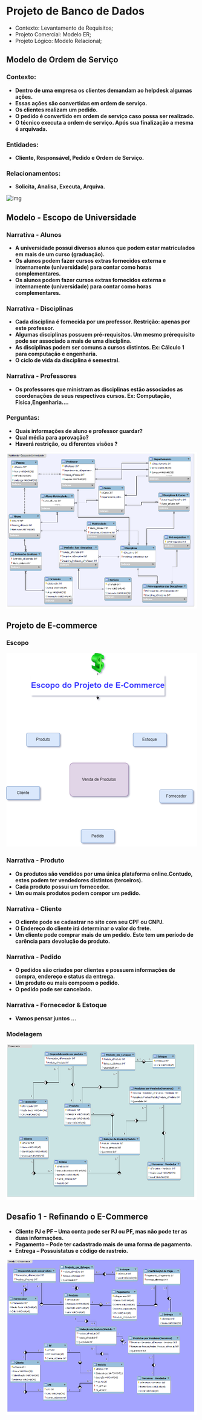 # Projeto de Banco de Dados

* Contexto: Levantamento de Requisitos;
* Projeto Comercial: Modelo ER;
* Projeto Lógico: Modelo Relacional;

## Modelo de Ordem de Serviço

### Contexto: 

* **Dentro de uma empresa os clientes demandam ao helpdesk algumas ações.**
* **Essas ações são convertidas em ordem de serviço.**
* **Os clientes realizam um pedido.**
* **O pedido é convertido em ordem de serviço caso possa ser realizado.**
* **O técnico executa a ordem de serviço. Após sua finalização a mesma é arquivada.**


### Entidades:

* **Cliente, Responsável, Pedido e Ordem de Serviço.**

### Relacionamentos:

* **Solicita, Analisa, Executa, Arquiva.**

![img](https://github.com/Jcnok/digitalinnovationone/blob/main/images/ordem%20de%20servi%C3%A7o.png?raw=true)

## Modelo - Escopo de Universidade

### Narrativa - Alunos

* **A universidade possui diversos alunos que podem estar matriculados em mais de um curso (graduação).**
* **Os alunos podem fazer cursos extras fornecidos externa e internamente (universidade) para contar como horas complementares.**
* **Os alunos podem fazer cursos extras fornecidos externa e internamente (universidade) para contar como horas complementares.**


### Narrativa - Disciplinas

* **Cada disciplina é fornecida por um professor. Restrição: apenas por este professor.**
* **Algumas disciplinas possuem pré-requisitos. Um mesmo prérequisito pode ser associado a mais de uma disciplina.**
* **As disciplinas podem ser comuns a cursos distintos. Ex: Cálculo 1 para computação e engenharia.**
* **O ciclo de vida da disciplina é semestral.**

### Narrativa - Professores

* **Os professores que ministram as disciplinas estão associados as coordenações de seus respectivos cursos. Ex: Computação, Física,Engenharia….**


### Perguntas:

* **Quais informações de aluno e professor guardar?**
* **Qual média para aprovação?**
* **Haverá restrição, ou diferentes visões ?**


![img](https://github.com/Jcnok/digitalinnovationone/blob/main/images/universidade_refinada.png?raw=true)

## Projeto de E-commerce

### Escopo

![img](https://github.com/Jcnok/digitalinnovationone/blob/main/images/e-commerce.drawio.png?raw=true)

### Narrativa - Produto

* **Os produtos são vendidos por uma única plataforma online.Contudo, estes podem ter vendedores distintos (terceiros).**
* **Cada produto possui um fornecedor.**
* **Um ou mais produtos podem compor um pedido.**

### Narrativa - Cliente

* **O cliente pode se cadastrar no site com seu CPF ou CNPJ.**
* **O Endereço do cliente irá determinar o valor do frete.**
* **Um cliente pode comprar mais de um pedido. Este tem um período de carência para devolução do produto.**

### Narrativa - Pedido

* **O pedidos são criados por clientes e possuem informações de compra, endereço e status da entrega.**
* **Um produto ou mais compoem o pedido.**
* **O pedido pode ser cancelado.**

### Narrativa - Fornecedor & Estoque

* **Vamos pensar juntos ...**

### Modelagem

![img](https://github.com/Jcnok/digitalinnovationone/blob/main/images/e-commerce.png?raw=true)

## Desafio 1 - Refinando o E-Commerce

* **Cliente PJ e PF – Uma conta pode ser PJ ou PF, mas não pode ter as duas informações.**
* **Pagamento – Pode ter cadastrado mais de uma forma de pagamento.**
* **Entrega – Possuistatus e código de rastreio.**

![img](https://github.com/Jcnok/digitalinnovationone/blob/main/images/e-commerce-refinado.png?raw=true)


```python

```
